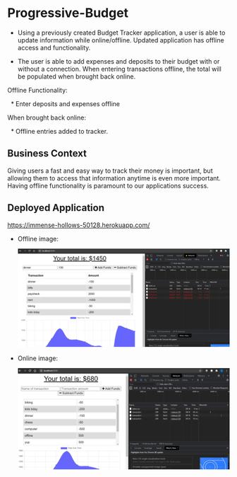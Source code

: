 # Progressive-Budget

* Using a previously created Budget Tracker application, a user is able to update information while online/offline. Updated application has offline access and functionality.

* The user is able to add expenses and deposits to their budget with or without a connection. When entering transactions offline, the total will be populated when brought back online.

Offline Functionality:

  * Enter deposits and expenses offline

When brought back online:

  * Offline entries added to tracker.

## Business Context

Giving users a fast and easy way to track their money is important, but allowing them to access that information anytime is even more important. Having offline functionality is paramount to our applications success.

## Deployed Application

https://immense-hollows-50128.herokuapp.com/

* Offline image:

    ![Offline](public/assets/img/offline.PNG)

* Online image:

    ![Online](public/assets/img/online.PNG)

